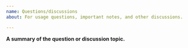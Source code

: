 ```yaml
---
name: Questions/discussions
about: For usage questions, important notes, and other discussions.

---
```


**A summary of the question or discussion topic.**
